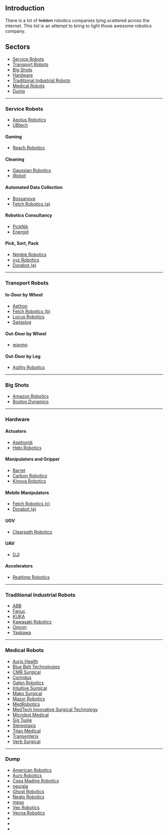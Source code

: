 

Introduction
------------

There is a lot of ~~hidden~~ robotics companies lying scattered across the internet. This list is an attempt to bring to light those awesome robotics company.

Sectors
-----------------

 * [Service Robots](https://github.com/ajaygunalan/Robotics-Company#service-robots)
 * [Transport Robots](https://github.com/ajaygunalan/Robotics-Company#transport-robots)
 * [Big Shots](https://github.com/ajaygunalan/Robotics-Company#big-shots)
 * [Hardware](https://github.com/ajaygunalan/Robotics-Company#hardware)
 * [Traditional Industrial Robots](https://github.com/ajaygunalan/Robotics-Company#traditional-industrial-robots)
 * [Medical Robots](https://github.com/ajaygunalan/Robotics-Company#medical-robots)
 * [Dump](https://github.com/ajaygunalan/Robotics-Company#dump)



--------
### Service Robots

   * [Aeolus Robotics](https://aeolusbot.com/)
   * [UBtech](https://ubtrobot.com/)

#### Gaming

   * [Reach Robotics](https://reachrobotics.com/)

#### Cleaning
   
   * [Gaussian Robotics](https://www.gaussianrobotics.com/)
   * [iRobot](https://irobot.in/)


#### Automated Data Collection
   * [Bossanova](https://www.bossanova.com/)
   * [Fetch Robotics (a)](https://fetchrobotics.com/)
   
   
#### Robotics Consultancy
   * [PickNik](https://picknik.ai/)
   * [Energid](https://www.energid.com/)

#### Pick, Sort, Pack
   * [Nimble Robotics](https://nimble.ai/)
   * [xyz Robotics](https://www.xyzrobotics.ai/)
   * [Dorabot (a)](https://dorabot.com/)


-------
### Transport Robots

#### In-Door by Wheel

* [Aethon](https://aethon.com/)
* [Fetch Robotics (b)](https://fetchrobotics.com/)
* [Locus Robotics](https://www.locusrobotics.com/)
* [Swisslog](https://www.swisslog.com/)

#### Out-Door by Wheel

* [waymo](https://waymo.com/)


#### Out-Door by Leg

* [Agility Robotics](http://www.agilityrobotics.com/)

--------
### Big Shots

* [Amazon Robotics](https://www.amazonrobotics.com/)
* [Boston Dynamics](https://www.bostondynamics.com/)


--------
### Hardware

  #### Actuators
   * [Apptronik](https://apptronik.com/)
   * [Hebi Robotics](https://www.hebirobotics.com/)


  #### Manipulators and Gripper
   * [Barret](https://www.barrett.com/)
   * [Carbon Robotics](https://carbon.ai/)
   * [Kinova Robotics](https://www.kinovarobotics.com/en)

   
  #### Mobile Manipulators
   * [Fetch Robotics (c)](https://fetchrobotics.com/)
   * [Dorabot (a)](https://dorabot.com/)

  #### UGV
   * [Clearpath Robotics](https://clearpathrobotics.com/)
  
  #### UAV
  * [DJI](https://www.dji.com/)
  
  #### Accelerators
  * [Realtime Robotics](https://rtr.ai/)

   
---------
### Traditional Industrial Robots

* [ABB](https://new.abb.com/)
* [Fanuc](https://www.fanuc.com/)
* [KUKA](https://www.kuka.com/en-in)
* [Kawasaki Robotics](https://robotics.kawasaki.com/en1/index.html?language_id=4)
* [Omron](https://robotics.omron.com/home/?region=us)
* [Yaskawa](https://www.yaskawa.com/)

--------
### Medical Robots

* [Auris Health](https://www.aurishealth.com/)
* [Blue Belt Technologies](http://www.smith-nephew.com/professional/microsites/navio/)
* [CMR Surgical](https://cmrsurgical.com/)
* [Corindus](https://www.corindus.com/)
* [Galen Robotics](http://www.galenrobotics.com/)
* [Intuitive Surgical](https://www.intuitive.com/)
* [Mako Surgical](https://www.stryker.com/us/en/portfolios/orthopaedics/joint-replacement/mako-robotic-arm-assisted-surgery.html)
* [Mazor Robotics](https://www.mazorrobotics.com/en-us/)
* [MedRobotics](https://medrobotics.com/)
* [MedTech Innovative Surgical Technology](http://www.medtech.fr/)
* [Microbot Medical](https://microbotmedical.com/)
* [Sig Tuple](https://sigtuple.com/)
* [Stereotaxis](http://www.stereotaxis.com/)
* [Titan Medical](https://titanmedicalinc.com/)
* [Transenterix](https://transenterix.com/)
* [Verb Surgical](https://www.verbsurgical.com/)

--------
### Dump
* [American Robotics]()
* [Auro Robotics]()
* [Csea Madine Robotics]()
* [neurala]()
* [Ghost Robotics]()
* [Neato Robotics]()
* [meso]()
* [Vex Robotics]()
* [Vecna Robotics]()
* []()
* []()
* []()









